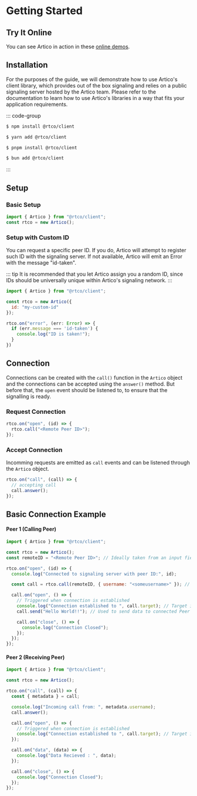 # Getting Started

## Try It Online

You can see Artico in action in these [online demos](https://demo.artico.dev).

## Installation

For the purposes of the guide, we will demonstrate how to use Artico's client library, which provides out of the box signaling and relies on a public signaling server hosted by the Artico team.
Please refer to the documentation to learn how to use Artico's libraries in a way that fits your application requirements.

::: code-group

```sh [npm]
$ npm install @rtco/client
```

```sh [yarn]
$ yarn add @rtco/client
```

```sh [pnpm]
$ pnpm install @rtco/client
```

```sh [bun]
$ bun add @rtco/client
```

:::

## Setup

### Basic Setup

```js
import { Artico } from "@rtco/client";
const rtco = new Artico();
```

### Setup with Custom ID

You can request a specific peer ID. If you do, Artico will attempt to register such ID with the signaling server. If not available, Artico will emit an Error with the message "id-taken".

::: tip
It is recommended that you let Artico assign you a random ID, since IDs should be universally unique within Artico's signaling network.
:::

```js
import { Artico } from "@rtco/client";

const rtco = new Artico({
  id: "my-custom-id"
});

rtco.on("error", (err: Error) => {
  if (err.message === 'id-taken') {
    console.log("ID is taken!");
  }
})
```

## Connection

Connections can be created with the `call()` function in the `Artico` object and the connections can be accepted using the `answer()` method. But before that, the `open` event should be listened to, to ensure that the signalling is ready.

### Request Connection

```js
rtco.on("open", (id) => {
  rtco.call("<Remote Peer ID>");
});
```

### Accept Connection

Incomming requests are emitted as `call` events and can be listened through the `Artico` object.

```js
rtco.on("call", (call) => {
  // accepting call
  call.answer();
});
```

## Basic Connection Example

#### Peer 1 (Calling Peer)

```js
import { Artico } from "@rtco/client";

const rtco = new Artico();
const remoteID = "<Remote Peer ID>"; // Ideally taken from an input field, or other source..

rtco.on("open", (id) => {
  console.log("Connected to signaling server with peer ID:", id);

  const call = rtco.call(remoteID, { username: "<someusername>" }); // The second attribute is the metadata that can be passed to the connection

  call.on("open", () => {
    // Triggered when connection is established
    console.log("Connection established to ", call.target); // Target is the remote ID
    call.send("Hello World!!"); // Used to send data to connected Peer

    call.on("close", () => {
      console.log("Connection Closed");
    });
  });
});
```

#### Peer 2 (Receiving Peer)

```js
import { Artico } from "@rtco/client";

const rtco = new Artico();

rtco.on("call", (call) => {
  const { metadata } = call;

  console.log("Incoming call from: ", metadata.username);
  call.answer();

  call.on("open", () => {
    // Triggered when connection is established
    console.log("Connection established to ", call.target); // Target is the remote ID
  });

  call.on("data", (data) => {
    console.log("Data Recieved : ", data);
  });

  call.on("close", () => {
    console.log("Connection Closed");
  });
});
```
